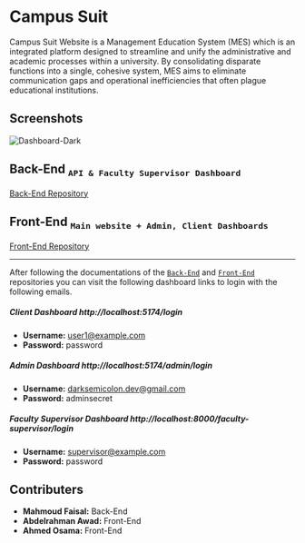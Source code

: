 
# Campus Suit

Campus Suit Website is a Management Education System (MES) which is an integrated 
platform designed to streamline and unify the administrative and 
academic processes within a university. By consolidating disparate 
functions into a single, cohesive system, MES aims to eliminate 
communication gaps and operational inefficiencies that often plague 
educational institutions.

## Screenshots

![Dashboard-Dark](https://github.com/Dark-Semicolon/campus-suit/assets/69071194/6888a3a1-d274-45ba-83c5-864a56e67320)

## Back-End <sub>`API & Faculty Supervisor Dashboard`</sub>
[Back-End Repository](https://github.com/Dark-Semicolon/campus-suit-api)

## Front-End <sub>`Main website + Admin, Client Dashboards`</sub>
[Front-End Repository](https://github.com/Dark-Semicolon/campus-suit-front)

----
After following the documentations of the [`Back-End`](#back-end-api--faculty-supervisor-dashboard) and [`Front-End`](#front-end-main-website--admin-client-dashboards) repositories you can visit the following dashboard links to login with the following emails.

##### Client Dashboard http://localhost:5174/login
- **Username:** user1@example.com
- **Password:** password

##### Admin Dashboard http://localhost:5174/admin/login
- **Username:** darksemicolon.dev@gmail.com
- **Password:** adminsecret

##### Faculty Supervisor Dashboard http://localhost:8000/faculty-supervisor/login
- **Username:** supervisor@example.com
- **Password:** password

## Contributers
- **Mahmoud Faisal:** Back-End
- **Abdelrahman Awad:** Front-End 
- **Ahmed Osama:** Front-End 

